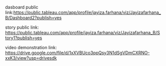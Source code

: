 dasboard public link:https://public.tableau.com/app/profile/jayiza.farhana/viz/Jayizafarhana_B/Dashboard2?publish=yes

story public link: https://public.tableau.com/app/profile/jayiza.farhana/viz/Jayizafarhana_B/Story1?publish=yes

video demonstration link: https://drive.google.com/file/d/1xXVBUco3ppQsy3N1dSgVDmCXRNO-xxK3/view?usp=drivesdk
